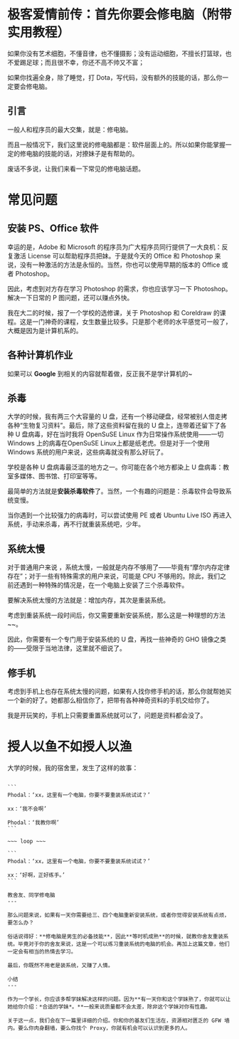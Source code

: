 极客爱情前传：首先你要会修电脑（附带实用教程）
===

如果你没有艺术细胞，不懂音律，也不懂摄影；没有运动细胞，不擅长打篮球，也不爱踢足球；而且很不幸，你还不高不帅又不富；

如果你找遍全身，除了睡觉，打 Dota，写代码，没有额外的技能的话，那么你一定要会修电脑。

引言
---

一般人和程序员的最大交集，就是：修电脑。

而且一般情况下，我们这里说的修电脑都是：软件层面上的。所以如果你能掌握一定的修电脑的技能的话，对撩妹子是有帮助的。

废话不多说，让我们来看一下常见的修电脑话题。

常见问题
===

安装 PS、Office 软件
---

幸运的是，Adobe 和 Microsoft 的程序员为广大程序员同行提供了一大良机：反复激活 License 可以帮助程序员把妹。于是就今天的 Office 和 Photoshop 来说，没有一种激活的方法是永恒的。当然，你也可以使用早期的版本的 Office 或者 Photoshop。

因此，考虑到对方存在学习 Photoshop 的需求，你也应该学习一下 Photoshop。解决一下日常的 P 图问题，还可以赚点外快。

我在大二的时候，报了一个学校的选修课，关于 Photoshop 和 Coreldraw 的课程。这是一门神奇的课程，女生数量比较多。只是那个老师的水平感觉可一般了，大概是因为是计算机系的。

各种计算机作业
---

如果可以 **Google** 到相关的内容就帮着做，反正我不是学计算机的~

杀毒
---

大学的时候，我有两三个大容量的 U 盘，还有一个移动硬盘，经常被别人借走拷各种“生物复习资料”。最后，除了这些资料留在我的 U 盘上，连带着还留下了各种 U 盘病毒，好在当时我将 OpenSuSE Linux 作为日常操作系统使用——一切 Windows 上的病毒在OpenSuSE Linux上都是纸老虎。但是对于一个使用 Windows 系统的用户来说，这些病毒就没有那么好玩了。

学校是各种 U 盘病毒最泛滥的地方之一。你可能在各个地方都染上 U 盘病毒：教室多媒体、图书馆、打印室等等。

最简单的方法就是**安装杀毒软件**了。当然，一个有趣的问题是：杀毒软件会导致系统变慢。

当你遇到一个比较强力的病毒时，可以尝试使用 PE 或者 Ubuntu Live ISO 再进入系统，手动来杀毒，再不行就重装系统吧，少年。

系统太慢
---

对于普通用户来说 ，系统太慢，一般就是内存不够用了——毕竟有“摩尔内存定律存在”；对于一些有特殊需求的用户来说，可能是 CPU 不够用的。除此，我们之前还遇到一种特殊的情况是，在一个电脑上安装了三个杀毒软件。

要解决系统太慢的方法就是：增加内存，其次是重装系统。

考虑到重装系统一段时间后，你又需要重新安装系统，那么这是一种理想的方法~~。

因此，你需要有一个专门用于安装系统的 U 盘，再找一些神奇的 GHO 镜像之类的——受限于当地法律，这里就不细说了。


修手机
---

考虑到手机上也存在系统太慢的问题，如果有人找你修手机的话，那么你就帮她买一个新的好了。她都那么相信你了，把带有各种神奇资料的手机交给你了。

我是开玩笑的，手机上只需要重置系统就可以了，问题是资料都会没了。

授人以鱼不如授人以渔
===

大学的时候，我的宿舍里，发生了这样的故事：

~~~ if first_time ~~~

```
Phodal：‘xx，这里有一个电脑，你要不要重装系统试试？’

xx：‘我不会啊’

Phodal：‘我教你啊’
```

~~~ loop ~~~

```
Phodal：‘xx，这里有一个电脑，你要不要重装系统试试？’

xx：‘好啊，正好练手。’
```

教舍友、同学修电脑
---

那么问题来说，如果有一天你需要给三、四个电脑重新安装系统，或者你觉得安装系统有点烦，要怎么办？

俗话说得好：**修电脑是男生的必备技能**，因此**等时机成熟**的时候，就教你舍友重装系统。毕竟对于你的舍友来说，这是一个可以练习重装系统的电脑的机会。再加上这篇文章，他们一定会有相当的热情去学习。

最后，你既然不用老是装系统，又赚了人情。

小结
---

作为一个学长，你应该多帮学妹解决这样的问题。因为**有一天你和这个学妹熟了，你就可以让她给你介绍：*合适的学妹*。**一般来说质量都不会太差，除非这个学妹对你有性趣。

关于这一点，我们会在下一篇里详细的介绍。你和你的基友们生活在，资源相对匮乏的 GFW 墙内。要么你肉身翻墙，要么你找个 Proxy，你就有机会可以认识到更多的人。

